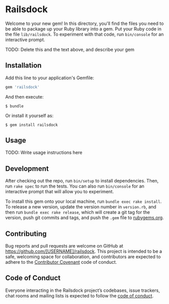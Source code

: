 # Railsdock

Welcome to your new gem! In this directory, you'll find the files you need to be able to package up your Ruby library into a gem. Put your Ruby code in the file `lib/railsdock`. To experiment with that code, run `bin/console` for an interactive prompt.

TODO: Delete this and the text above, and describe your gem

## Installation

Add this line to your application's Gemfile:

```ruby
gem 'railsdock'
```

And then execute:

    $ bundle

Or install it yourself as:

    $ gem install railsdock

## Usage

TODO: Write usage instructions here

## Development

After checking out the repo, run `bin/setup` to install dependencies. Then, run `rake spec` to run the tests. You can also run `bin/console` for an interactive prompt that will allow you to experiment.

To install this gem onto your local machine, run `bundle exec rake install`. To release a new version, update the version number in `version.rb`, and then run `bundle exec rake release`, which will create a git tag for the version, push git commits and tags, and push the `.gem` file to [rubygems.org](https://rubygems.org).

## Contributing

Bug reports and pull requests are welcome on GitHub at https://github.com/[USERNAME]/railsdock. This project is intended to be a safe, welcoming space for collaboration, and contributors are expected to adhere to the [Contributor Covenant](http://contributor-covenant.org) code of conduct.

## Code of Conduct

Everyone interacting in the Railsdock project’s codebases, issue trackers, chat rooms and mailing lists is expected to follow the [code of conduct](https://github.com/[USERNAME]/railsdock/blob/master/CODE_OF_CONDUCT.md).
